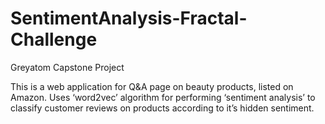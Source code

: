 # SentimentAnalysis-Fractal-Challenge
Greyatom Capstone Project

This is a web application for Q&A page on beauty products, listed on Amazon. Uses ‘word2vec’ algorithm for performing ‘sentiment analysis’ to classify customer reviews on products according to it’s hidden sentiment.
